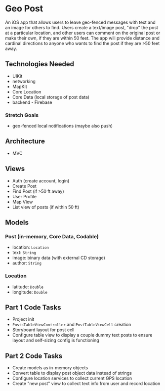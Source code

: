 # Geo Post

An iOS app that allows users to leave geo-fenced messages with text and an image for others to find. Users create a text/image post, "drop" the post at a particular location, and other users can comment on the original post or make their own, if they are within 50 feet. The app will provide distance and cardinal directions to anyone who wants to find the post if they are >50 feet away.

## Technologies Needed
* UIKit
* networking
* MapKit
* Core Location
* Core Data (local storage of post data)
* backend - Firebase

### Stretch Goals
* geo-fenced local notifications (maybe also push)

## Architecture
* MVC

## Views
* Auth (create account, login)
* Create Post
* Find Post (if >50 ft away)
* User Profile
* Map View
* List view of posts (if within 50 ft)

## Models
### Post (in-memory, Core Data, Codable)
* location: `Location`
* text: `String`
* image: binary data (with external CD storage)
* author: `String`

### Location
* latitude: `Double`
* longitude: `Double`

## Part 1 Code Tasks
* Project init
* `PostsTableViewController` and `PostTableViewCell` creation
* Storyboard layout for post cell
* Configure table view to display a couple dummy text posts to ensure layout and self-sizing config is functioning

## Part 2 Code Tasks
* Create models as in-memory objects
* Convert table to display post object data instead of strings
* Configure location services to collect current GPS location
* Create "new post" view to collect text info from user and record location

